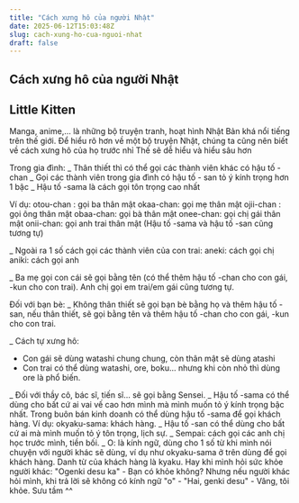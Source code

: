```yaml
---
title: "Cách xưng hô của người Nhật"
date: 2025-06-12T15:03:48Z
slug: cach-xung-ho-cua-nguoi-nhat
draft: false
---
```


## Cách xưng hô của người Nhật

## Little Kitten

Manga, anime,... là những bộ truyện tranh, hoạt hình Nhật Bản khá nổi tiếng trên thế giới. Để hiểu rõ hơn về một bộ truyện Nhật, chúng ta cũng nên biết về cách xưng hô của họ trước nhỉ 
Thế sẽ dễ hiểu và hiểu sâu hơn  
 
Trong gia đình:
_ Thân thiết thì có thể gọi các thành viên khác có hậu tố - chan
_ Gọi các thành viên trong gia đình có hậu tố - san tỏ ý kính trọng hơn 1 bậc
_ Hậu tố -sama là cách gọi tôn trọng cao nhất
 
Ví dụ: otou-chan : gọi ba thân mật
 okaa-chan: gọi mẹ thân mật
ojii-chan : gọi ông thân mật
obaa-chan: gọi bà thân mật
onee-chan: gọi chị gái thân mật
onii-chan: gọi anh trai thân mật
(Hậu tố -sama và hậu tố -san cũng tương tự)
 
_ Ngoài ra 1 số cách gọi các thành viên của con trai:
aneki: cách gọi chị 
aniki: cách gọi anh 
 
_ Ba mẹ gọi con cái sẽ gọi bằng tên (có thể thêm hậu tố -chan cho con gái, -kun cho con trai). Anh chị gọi em trai/em gái cũng tương tự.
 
Đối với bạn bè:
_ Không thân thiết sẽ gọi bạn bè bằng họ và thêm hậu tố -san, nếu thân thiết, sẽ gọi bằng tên và thêm hậu tố -chan cho con gái, -kun cho con trai. 
 
_ Cách tự xưng hô: 
+ Con gái sẽ dùng watashi chung chung, còn thân mật sẽ dùng atashi
+ Con trai có thể dùng watashi, ore, boku... nhưng khi còn nhỏ thì dùng ore là phổ biến. 
 
_ Đối với thầy cô, bác sĩ, tiến sĩ... sẽ gọi bằng Sensei.
_ Hậu tố -sama có thể dùng cho bất cứ ai vai vế cao hơn mình mà mình muốn tỏ ý kính trọng bậc nhất. Trong buôn bán kinh doanh có thể dùng hậu tố -sama để gọi khách hàng. Ví dụ: okyaku-sama: khách hàng.
_ Hậu tố -san có thể dùng cho bất cứ ai mà mình muốn tỏ ý tôn trọng, lịch sự.
_ Sempai: cách gọi các anh chị học trước mình, tiền bối.
_ O: là kính ngữ, dùng cho 1 số từ khi mình nói chuyện với người khác sẽ dùng, ví dụ như okyaku-sama ở trên dùng để gọi khách hàng. Danh từ của khách hàng là kyaku. Hay khi mình hỏi sức khỏe người khác: "Ogenki desu ka" - Bạn có khỏe không? Nhưng nếu người khác hỏi mình, khi trả lời sẽ không có kính ngữ "o" - "Hai, genki desu" - Vâng, tôi khỏe.
Sưu tầm ^^ ​
